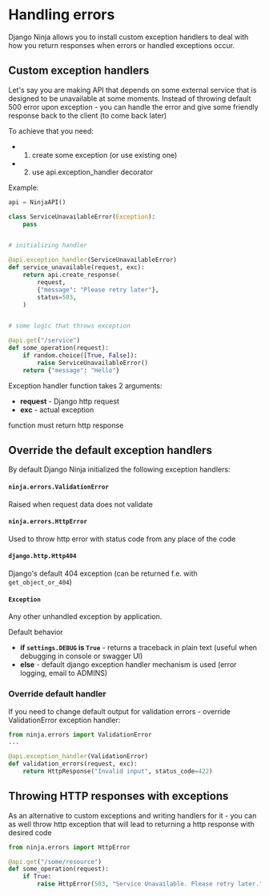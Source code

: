 # Handling errors

Django Ninja allows you to install custom exception handlers to deal with how you return responses when errors or handled exceptions occur.

## Custom exception handlers

Let's say you are making API that depends on some external service that is designed to be unavailable at some moments. Instead of throwing default 500 error upon exception - you can handle the error and give some friendly response back to the client (to come back later)

To achieve that you need:

 - 1) create some exception (or use existing one)
 - 2) use api.exception_handler decorator


Example:


```Python hl_lines="9 10"
api = NinjaAPI()

class ServiceUnavailableError(Exception):
    pass


# initializing handler

@api.exception_handler(ServiceUnavailableError)
def service_unavailable(request, exc):
    return api.create_response(
        request,
        {"message": "Please retry later"},
        status=503,
    )


# some logic that throws exception

@api.get("/service")
def some_operation(request):
    if random.choice([True, False]):
        raise ServiceUnavailableError()
    return {"message": "Hello"}

```

Exception handler function takes 2 arguments:

 - **request** - Django http request
 - **exc** - actual exception

function must return http response

## Override the default exception handlers

By default Django Ninja initialized the following exception handlers:


#### `ninja.errors.ValidationError`

Raised when request data does not validate

#### `ninja.errors.HttpError`

Used to throw http error with status code from any place of the code

#### `django.http.Http404`
 
 Django's default 404 exception (can be returned f.e. with `get_object_or_404`)

#### `Exception`
 
Any other unhandled exception by application.

Default behavior 
 
  - **if `settings.DEBUG` is `True`** - returns a traceback in plain text (useful when debugging in console or swagger UI)
  - **else** - default django exception handler mechanism is used (error logging, email to ADMINS)


### Override default handler

If you need to change default output for validation errors - override ValidationError exception handler:


```Python hl_lines="1 4"
from ninja.errors import ValidationError
...

@api.exception_handler(ValidationError)
def validation_errors(request, exc):
    return HttpResponse("Invalid input", status_code=422)
```


## Throwing HTTP responses with exceptions

As an alternative to custom exceptions and writing handlers for it - you can as well throw http exception that will lead to returning a http response with desired code


```Python
from ninja.errors import HttpError

@api.get("/some/resource")
def some_operation(request):
    if True:
        raise HttpError(503, "Service Unavailable. Please retry later.")

```
